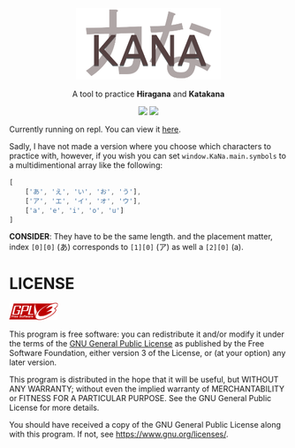 <p align="center">
    <img src="./assets/images/logo-transparent.png"
        height="130">
</p>
<p align="center">A tool to practice <b>Hiragana</b> and <b>Katakana</b></p>
<p align="center">
    <a href="https://go.dev/" alt="Made In">
        <img src="https://img.shields.io/badge/USED-JS, CSS, HTML-blue?style=for-the-badge&logo=javascript&logoColor=white" /></a>
        <img src="https://img.shields.io/github/contributors/NeutronX-dev/kana-master?style=for-the-badge" /></a>
</p>

Currently running on repl. You can view it [here](https://kana.nutron.repl.co/).

Sadly, I have not made a version where you choose which characters to practice with, however, if you wish you can set `window.KaNa.main.symbols` to a multidimentional array like the following:

```js
[
    ['あ', 'え', 'い', 'お', 'う'],
    ['ア', 'エ', 'イ', 'オ', 'ウ'],
    ['a', 'e', 'i', 'o', 'u']
]
```
**CONSIDER**: They have to be the same length. and the placement matter, index `[0][0]` (あ) corresponds to `[1][0]` (ア) as well a `[2][0]` (a).



# LICENSE
![gnu-logo](./assets/images/gplv3-88x31.png)

This program is free software: you can redistribute it and/or modify
it under the terms of the [GNU General Public License](https://github.com/NeutronX-dev/ws.js/blob/main/LICENSE) as published by
the Free Software Foundation, either version 3 of the License, or
(at your option) any later version.

This program is distributed in the hope that it will be useful,
but WITHOUT ANY WARRANTY; without even the implied warranty of
MERCHANTABILITY or FITNESS FOR A PARTICULAR PURPOSE. See the
GNU General Public License for more details.

You should have received a copy of the GNU General Public License
along with this program. If not, see <https://www.gnu.org/licenses/>.